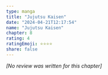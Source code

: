 ```yaml
---
type: manga
title: "Jujutsu Kaisen"
date: "2024-04-21T12:17:54"
name: "Jujutsu Kaisen"
chapter: 8
rating: 4
ratingEmoji: ⭐️⭐️⭐️⭐️
share: false
---
```


*[No review was written for this chapter]*
